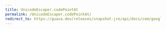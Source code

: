 ```yaml
---
title: UnicodeEscaper.codePointAt
permalink: /UnicodeEscaper.codePointAt/
redirect_to: https://guava.dev/releases/snapshot-jre/api/docs/com/google/common/escape/UnicodeEscaper.html#codePointAt-java.lang.CharSequence-int-int-
---
```

